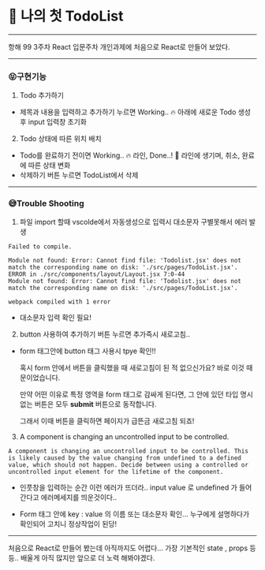 # 🐶 나의 첫 TodoList

---

항해 99 3주차 React 입문주차 개인과제에 처음으로 React로 만들어 보았다.

---

### 😝구현기능

1. Todo 추가하기

- 제목과 내용을 입력하고 추가하기 누르면 Working.. 🔥 아래에 새로운 Todo 생성후 input 입력창 초기화

2. Todo 상태에 따른 위치 배치

- Todo를 완료하기 전이면 Working.. 🔥 라인, Done..! 🎉 라인에 생기며, 취소, 완료에 따른 상태 변화
- 삭제하기 버튼 누르면 TodoList에서 삭제

---

### 😅Trouble Shooting

1. 파일 import 할때 vscolde에서 자동생성으로 입력시 대소문자 구별못해서 에러 발생

```
Failed to compile.

Module not found: Error: Cannot find file: 'Todolist.jsx' does not match the corresponding name on disk: './src/pages/TodoList.jsx'.
ERROR in ./src/components/layout/Layout.jsx 7:0-44
Module not found: Error: Cannot find file: 'Todolist.jsx' does not match the corresponding name on disk: './src/pages/TodoList.jsx'.

webpack compiled with 1 error
```

- 대소문자 입력 확인 필요!
  <br>

2. button 사용하여 추가하기 버튼 누르면 추가즉시 새로고침..

- form 태그안에 button 태그 사용시 tpye 확인!!

  혹시 form 안에서 버튼을 클릭했을 때 새로고침이 된 적 없으신가요? 바로 이것 때문이었습니다.

  만약 어떤 이유로 특정 영역을 form 태그로 감싸게 된다면, 그 안에 있던 타입 명시 없는 버튼은 모두 **submit** 버튼으로 동작합니다.

  그래서 이때 버튼을 클릭하면 페이지가 급뜬금 새로고침 되죠!
  <br>

3. A component is changing an uncontrolled input to be controlled.

```
A component is changing an uncontrolled input to be controlled. This is likely caused by the value changing from undefined to a defined value, which should not happen. Decide between using a controlled or uncontrolled input element for the lifetime of the component.
```

- 인풋창을 입력하는 순간 이런 에러가 뜨더라.. input value 로 undefined 가 들어간다고 에러메세지를 띄운것이다..

- Form 태그 안에 key : value 의 이름 또는 대소문자 확인... 누구에게 설명하다가 확인되어 고치니 정상작업이 된당!
  <br>

---

처음으로 React로 만들어 봤는데 아직까지도 어렵다...
가장 기본적인 state , props 등등..
배울게 아직 많지만 앞으로 더 노력 해봐야겠다.
